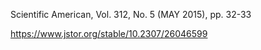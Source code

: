 
Scientific American, Vol. 312, No. 5 (MAY 2015), pp. 32-33

https://www.jstor.org/stable/10.2307/26046599